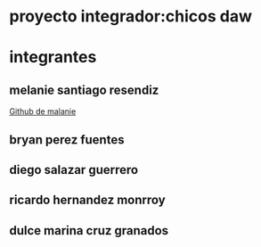 # proyecto integrador:chicos daw

# integrantes 

## melanie santiago  resendiz 

[Github de malanie](https://github.com/melaniesantiago)

## bryan perez fuentes 

## diego salazar guerrero 

## ricardo hernandez monrroy 

## dulce marina cruz granados 